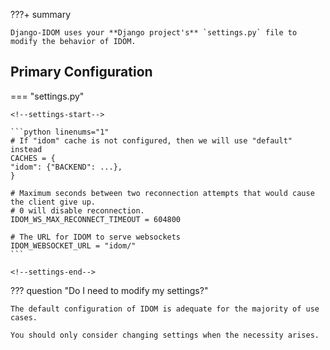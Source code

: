 ???+ summary

    Django-IDOM uses your **Django project's** `settings.py` file to modify the behavior of IDOM.

## Primary Configuration

=== "settings.py"

    <!--settings-start-->

    ```python linenums="1"
    # If "idom" cache is not configured, then we will use "default" instead
    CACHES = {
    "idom": {"BACKEND": ...},
    }

    # Maximum seconds between two reconnection attempts that would cause the client give up.
    # 0 will disable reconnection.
    IDOM_WS_MAX_RECONNECT_TIMEOUT = 604800

    # The URL for IDOM to serve websockets
    IDOM_WEBSOCKET_URL = "idom/"
    ```

    <!--settings-end-->

??? question "Do I need to modify my settings?"

    The default configuration of IDOM is adequate for the majority of use cases.

    You should only consider changing settings when the necessity arises.
